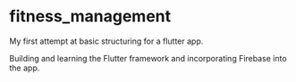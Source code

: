 # fitness_management

My first attempt at basic structuring for a flutter app.

Building and learning the Flutter framework and incorporating Firebase into the app.


